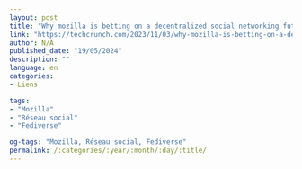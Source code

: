 ```yaml
---
layout: post
title: "Why mozilla is betting on a decentralized social networking future"
link: "https://techcrunch.com/2023/11/03/why-mozilla-is-betting-on-a-decentralized-social-networking-future"
author: N/A
published_date: "19/05/2024"
description: ""
language: en
categories:
- Liens

tags:
- "Mozilla"
- "Réseau social"
- "Fediverse"

og-tags: "Mozilla, Réseau social, Fediverse"
permalink: /:categories/:year/:month/:day/:title/
---
```

